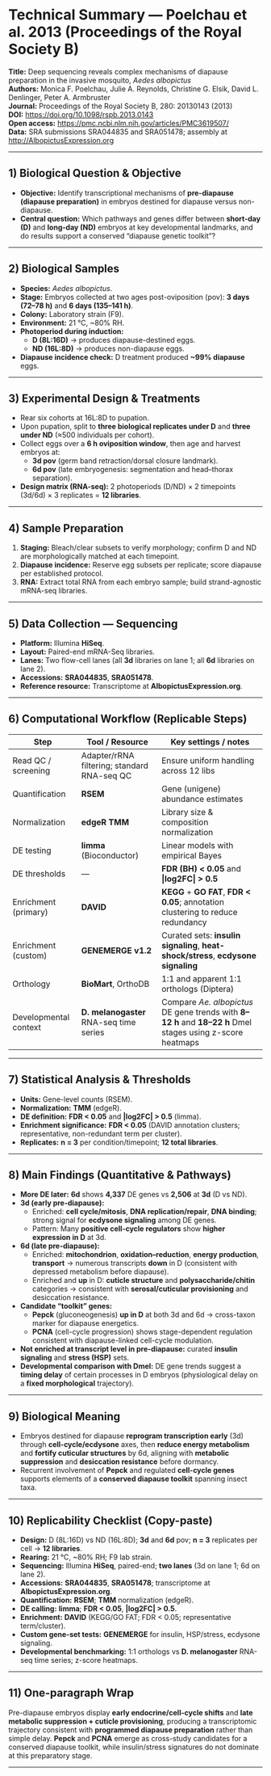 # Technical Summary — Poelchau et al. 2013 (Proceedings of the Royal Society B)

**Title:** Deep sequencing reveals complex mechanisms of diapause preparation in the invasive mosquito, *Aedes albopictus*  
**Authors:** Monica F. Poelchau, Julie A. Reynolds, Christine G. Elsik, David L. Denlinger, Peter A. Armbruster  
**Journal:** Proceedings of the Royal Society B, 280: 20130143 (2013)  
**DOI:** https://doi.org/10.1098/rspb.2013.0143  
**Open access:** https://pmc.ncbi.nlm.nih.gov/articles/PMC3619507/  
**Data:** SRA submissions SRA044835 and SRA051478; assembly at http://AlbopictusExpression.org

---

## 1) Biological Question & Objective
- **Objective:** Identify transcriptional mechanisms of **pre-diapause (diapause preparation)** in embryos destined for diapause versus non-diapause.  
- **Central question:** Which pathways and genes differ between **short-day (D)** and **long-day (ND)** embryos at key developmental landmarks, and do results support a conserved “diapause genetic toolkit”?

---

## 2) Biological Samples
- **Species:** *Aedes albopictus*.  
- **Stage:** Embryos collected at two ages post-oviposition (pov): **3 days (72–78 h)** and **6 days (135–141 h)**.  
- **Colony:** Laboratory strain (F9).  
- **Environment:** 21 °C, ~80% RH.  
- **Photoperiod during induction:**  
  - **D (8L:16D)** → produces diapause-destined eggs.  
  - **ND (16L:8D)** → produces non-diapause eggs.  
- **Diapause incidence check:** D treatment produced **~99% diapause** eggs.

---

## 3) Experimental Design & Treatments
- Rear six cohorts at 16L:8D to pupation.  
- Upon pupation, split to **three biological replicates under D** and **three under ND** (≈500 individuals per cohort).  
- Collect eggs over a **6 h oviposition window**, then age and harvest embryos at:
  - **3d pov** (germ band retraction/dorsal closure landmark).  
  - **6d pov** (late embryogenesis: segmentation and head–thorax separation).  
- **Design matrix (RNA-seq):** 2 photoperiods (D/ND) × 2 timepoints (3d/6d) × 3 replicates = **12 libraries**.

---

## 4) Sample Preparation
1. **Staging:** Bleach/clear subsets to verify morphology; confirm D and ND are morphologically matched at each timepoint.  
2. **Diapause incidence:** Reserve egg subsets per replicate; score diapause per established protocol.  
3. **RNA:** Extract total RNA from each embryo sample; build strand-agnostic mRNA-seq libraries.

---

## 5) Data Collection — Sequencing
- **Platform:** Illumina **HiSeq**.  
- **Layout:** Paired-end mRNA-Seq libraries.  
- **Lanes:** Two flow-cell lanes (all **3d** libraries on lane 1; all **6d** libraries on lane 2).  
- **Accessions:** **SRA044835**, **SRA051478**.  
- **Reference resource:** Transcriptome at **AlbopictusExpression.org**.

---

## 6) Computational Workflow (Replicable Steps)
| Step | Tool / Resource | Key settings / notes |
|---|---|---|
| Read QC / screening | Adapter/rRNA filtering; standard RNA-seq QC | Ensure uniform handling across 12 libs |
| Quantification | **RSEM** | Gene (unigene) abundance estimates |
| Normalization | **edgeR TMM** | Library size & composition normalization |
| DE testing | **limma** (Bioconductor) | Linear models with empirical Bayes |
| DE thresholds | — | **FDR (BH) < 0.05** and **\|log2FC\| > 0.5** |
| Enrichment (primary) | **DAVID** | **KEGG** + **GO FAT**, **FDR < 0.05**; annotation clustering to reduce redundancy |
| Enrichment (custom) | **GENEMERGE v1.2** | Curated sets: **insulin signaling**, **heat-shock/stress**, **ecdysone signaling** |
| Orthology | **BioMart**, OrthoDB | 1:1 and apparent 1:1 orthologs (Diptera) |
| Developmental context | **D. melanogaster** RNA-seq time series | Compare *Ae. albopictus* DE gene trends with **8–12 h** and **18–22 h** Dmel stages using z-score heatmaps |

---

## 7) Statistical Analysis & Thresholds
- **Units:** Gene-level counts (RSEM).  
- **Normalization:** **TMM** (edgeR).  
- **DE definition:** **FDR < 0.05** and **\|log2FC\| > 0.5** (limma).  
- **Enrichment significance:** **FDR < 0.05** (DAVID annotation clusters; representative, non-redundant term per cluster).  
- **Replicates:** **n = 3** per condition/timepoint; **12 total libraries**.

---

## 8) Main Findings (Quantitative & Pathways)
- **More DE later:** **6d** shows **4,337** DE genes vs **2,506** at **3d** (D vs ND).  
- **3d (early pre-diapause):**  
  - Enriched: **cell cycle/mitosis**, **DNA replication/repair**, **DNA binding**; strong signal for **ecdysone signaling** among DE genes.  
  - Pattern: Many **positive cell-cycle regulators** show **higher expression in D** at 3d.  
- **6d (late pre-diapause):**  
  - Enriched: **mitochondrion**, **oxidation–reduction**, **energy production**, **transport** → numerous transcripts **down** in D (consistent with depressed metabolism before diapause).  
  - Enriched and **up** in D: **cuticle structure** and **polysaccharide/chitin** categories → consistent with **serosal/cuticular provisioning** and desiccation resistance.  
- **Candidate “toolkit” genes:**  
  - **Pepck** (gluconeogenesis) **up in D** at both 3d and 6d → cross-taxon marker for diapause energetics.  
  - **PCNA** (cell-cycle progression) shows stage-dependent regulation consistent with diapause-linked cell-cycle modulation.  
- **Not enriched at transcript level in pre-diapause:** curated **insulin signaling** and **stress (HSP)** sets.  
- **Developmental comparison with Dmel:** DE gene trends suggest a **timing delay** of certain processes in D embryos (physiological delay on a **fixed morphological** trajectory).

---

## 9) Biological Meaning
- Embryos destined for diapause **reprogram transcription early** (3d) through **cell-cycle/ecdysone** axes, then **reduce energy metabolism** and **fortify cuticular structures** by 6d, aligning with **metabolic suppression** and **desiccation resistance** before dormancy.  
- Recurrent involvement of **Pepck** and regulated **cell-cycle genes** supports elements of a **conserved diapause toolkit** spanning insect taxa.

---

## 10) Replicability Checklist (Copy-paste)
- **Design:** D (8L:16D) vs ND (16L:8D); **3d** and **6d** pov; **n = 3** replicates per cell → **12 libraries**.  
- **Rearing:** 21 °C, ~80% RH; F9 lab strain.  
- **Sequencing:** Illumina **HiSeq**, paired-end; **two lanes** (3d on lane 1; 6d on lane 2).  
- **Accessions:** **SRA044835**, **SRA051478**; transcriptome at **AlbopictusExpression.org**.  
- **Quantification:** **RSEM**; **TMM** normalization (edgeR).  
- **DE calling:** **limma**; **FDR < 0.05**, **\|log2FC\| > 0.5**.  
- **Enrichment:** **DAVID** (KEGG/GO FAT; FDR < 0.05; representative term/cluster).  
- **Custom gene-set tests:** **GENEMERGE** for insulin, HSP/stress, ecdysone signaling.  
- **Developmental benchmarking:** 1:1 orthologs vs **D. melanogaster** RNA-seq time series; z-score heatmaps.

---

## 11) One-paragraph Wrap
Pre-diapause embryos display **early endocrine/cell-cycle shifts** and **late metabolic suppression + cuticle provisioning**, producing a transcriptomic trajectory consistent with **programmed diapause preparation** rather than simple delay. **Pepck** and **PCNA** emerge as cross-study candidates for a conserved diapause toolkit, while insulin/stress signatures do not dominate at this preparatory stage.

---

